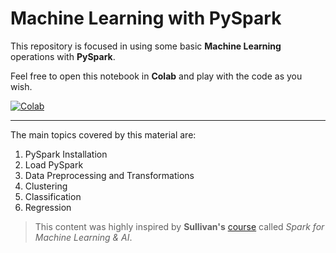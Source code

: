 # Machine Learning with PySpark

This repository is focused in using some basic **Machine Learning** operations with **PySpark**.

Feel free to open this notebook in **Colab** and play with the code as you wish.

[![Colab](https://colab.research.google.com/assets/colab-badge.svg)](https://colab.research.google.com/github/Renua-Meireles/Machine-Learning-With-PySpark/blob/main/ml_with_pyspark.ipynb)

---

The main topics covered by this material are:
1. PySpark Installation
2. Load PySpark
3. Data Preprocessing and Transformations
4. Clustering
5. Classification
6. Regression



> This content was highly inspired by **Sullivan's** [course](https://www.linkedin.com/learning/instructors/dan-sullivan) called *Spark for Machine Learning & AI*.
